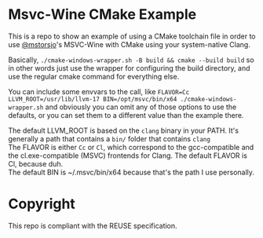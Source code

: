 <!--
SPDX-FileCopyrightText: © 2025 Ashley Hawkins <awhawkins@proton.me>
SPDX-License-Identifier: CC-BY-2.0
-->

# Msvc-Wine CMake Example

This is a repo to show an example of using a CMake toolchain file in order to use [@mstorsjo](https://github.com/mstorsjo)'s MSVC-Wine with CMake using your system-native Clang.

Basically, `./cmake-windows-wrapper.sh -B build && cmake --build build` so in other words just use the wrapper for configuring the build directory, and use the regular cmake command for everything else.

You can include some envvars to the call, like `FLAVOR=Cc LLVM_ROOT=/usr/lib/llvm-17 BIN=/opt/msvc/bin/x64 ./cmake-windows-wrapper.sh` and obviously you can omit any of those options to use the defaults, or you can set them to a different value than the example there.

The default LLVM\_ROOT is based on the `clang` binary in your PATH. It's generally a path that contains a `bin/` folder that contains `clang`  
The FLAVOR is either `Cc` or `Cl`, which correspond to the gcc-compatible and the cl.exe-compatible (MSVC) frontends for Clang. The default FLAVOR is Cl, because duh.  
The default BIN is ~/.msvc/bin/x64 because that's the path I use personally.

# Copyright

This repo is compliant with the REUSE specification.
